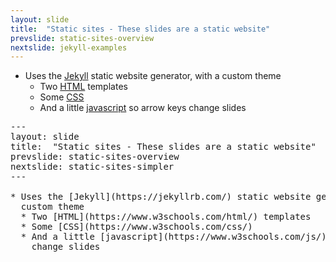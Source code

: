 ```yaml
---
layout: slide
title:  "Static sites - These slides are a static website"
prevslide: static-sites-overview
nextslide: jekyll-examples
---
```

* Uses the [Jekyll](https://jekyllrb.com/) static website generator, with a custom theme
  * Two [HTML](https://www.w3schools.com/html/) templates
  * Some [CSS](https://www.w3schools.com/css/)
  * And a little [javascript](https://www.w3schools.com/js/) so arrow keys change slides

<pre class="code-block">
---
layout: slide
title:  "Static sites - These slides are a static website"
prevslide: static-sites-overview
nextslide: static-sites-simpler
---

* Uses the [Jekyll](https://jekyllrb.com/) static website generator, with a 
  custom theme
  * Two [HTML](https://www.w3schools.com/html/) templates
  * Some [CSS](https://www.w3schools.com/css/)
  * And a little [javascript](https://www.w3schools.com/js/) so arrow keys 
    change slides
</pre>